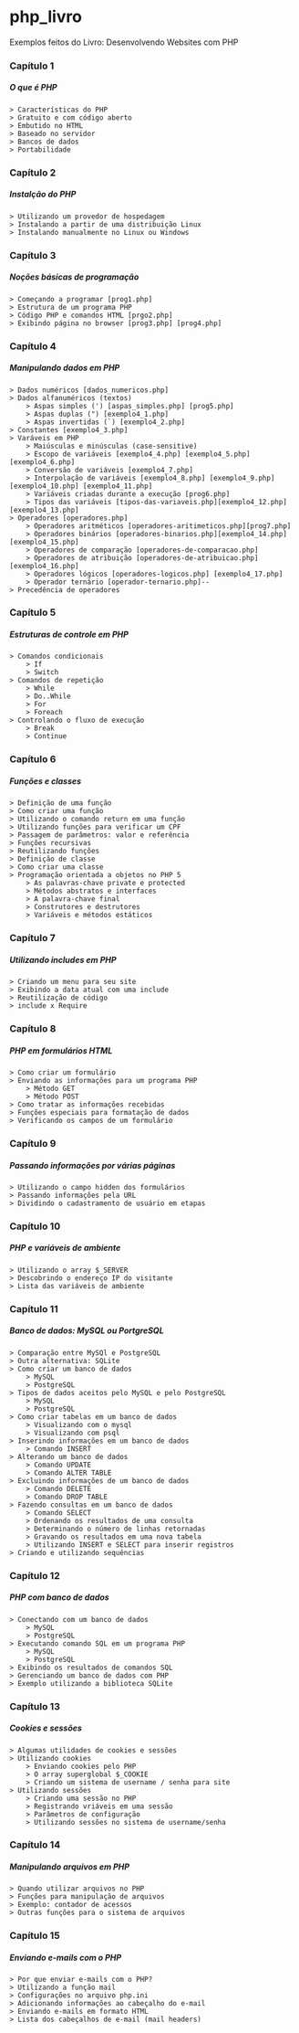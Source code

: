 # php_livro
Exemplos feitos do Livro: Desenvolvendo Websites com PHP

### Capítulo 1
##### O que é PHP
	> Características do PHP
	> Gratuito e com código aberto
	> Embutido no HTML
	> Baseado no servidor
	> Bancos de dados
	> Portabilidade

### Capítulo 2
##### Instalção do PHP
	> Utilizando um provedor de hospedagem
	> Instalando a partir de uma distribuição Linux
	> Instalando manualmente no Linux ou Windows

### Capítulo 3
##### Noções básicas de programação
	> Começando a programar [prog1.php]
	> Estrutura de um programa PHP
	> Código PHP e comandos HTML [prgo2.php]
	> Exibindo página no browser [prog3.php] [prog4.php]

### Capítulo 4
##### Manipulando dados em PHP
	> Dados numéricos [dados_numericos.php]
	> Dados alfanuméricos (textos)
		> Aspas simples (') [aspas_simples.php] [prog5.php]
		> Aspas duplas (") [exemplo4_1.php]
		> Aspas invertidas (`) [exemplo4_2.php]
	> Constantes [exemplo4_3.php]
	> Varáveis em PHP
		> Maiúsculas e minúsculas (case-sensitive)
		> Escopo de variáveis [exemplo4_4.php] [exemplo4_5.php] [exemplo4_6.php]
		> Conversão de variáveis [exemplo4_7.php]
		> Interpolação de variáveis [exemplo4_8.php] [exemplo4_9.php] [exemplo4_10.php] [exemplo4_11.php]
		> Variáveis criadas durante a execução [prog6.php]
		> Tipos das variáveis [tipos-das-variaveis.php][exemplo4_12.php][exemplo4_13.php]
	> Operadores [operadores.php]
		> Operadores aritméticos [operadores-aritimeticos.php][prog7.php]
		> Operadores binários [operadores-binarios.php][exemplo4_14.php][exemplo4_15.php]
		> Operadores de comparação [operadores-de-comparacao.php]
		> Operadores de atribuição [operadores-de-atribuicao.php] [exemplo4_16.php]
		> Operadores lógicos [operadores-logicos.php] [exemplo4_17.php]
		> Operador ternário [operador-ternario.php]--
	> Precedência de operadores 

### Capítulo 5
##### Estruturas de controle em PHP
	> Comandos condicionais
		> If
		> Switch
	> Comandos de repetição
		> While
		> Do..While
		> For
		> Foreach
	> Controlando o fluxo de execução
		> Break
		> Continue

### Capítulo 6
##### Funções e classes
	> Definição de uma função
	> Como criar uma função
	> Utilizando o comando return em uma função
	> Utilizando funções para verificar um CPF
	> Passagem de parâmetros: valor e referência
	> Funções recursivas
	> Reutilizando funções
	> Definição de classe
	> Como criar uma classe
	> Programação orientada a objetos no PHP 5
		> As palavras-chave private e protected
		> Métodos abstratos e interfaces
		> A palavra-chave final
		> Construtores e destrutores
		> Variáveis e métodos estáticos

### Capítulo 7
##### Utilizando includes em PHP
	> Criando um menu para seu site
	> Exibindo a data atual com uma include
	> Reutilização de código
	> include x Require	

### Capítulo 8
##### PHP em formulários HTML
	> Como criar um formulário
	> Enviando as informações para um programa PHP
		> Método GET
		> Método POST
	> Como tratar as informações recebidas
	> Funções especiais para formatação de dados
	> Verificando os campos de um formulário

### Capítulo 9
##### Passando informações por várias páginas
	> Utilizando o campo hidden dos formulários
	> Passando informações pela URL
	> Dividindo o cadastramento de usuário em etapas

### Capítulo 10
##### PHP e variáveis de ambiente
	> Utilizando o array $_SERVER
	> Descobrindo o endereço IP do visitante
	> Lista das variáveis de ambiente

### Capítulo 11
##### Banco de dados: MySQL ou PortgreSQL
	> Comparação entre MySQl e PostgreSQL
	> Outra alternativa: SQLite
	> Como criar um banco de dados
		> MySQL
		> PostgreSQL
	> Tipos de dados aceitos pelo MySQL e pelo PostgreSQL
		> MySQL 
		> PostgreSQL
	> Como criar tabelas em um banco de dados
		> Visualizando com o mysql
		> Visualizando com psql
	> Inserindo informações em um banco de dados
		> Comando INSERT
	> Alterando um banco de dados
		> Comando UPDATE
		> Comando ALTER TABLE
	> Excluindo informações de um banco de dados
		> Comando DELETE
		> Comando DROP TABLE
	> Fazendo consultas em um banco de dados
		> Comando SELECT
		> Ordenando os resultados de uma consulta
		> Determinando o número de linhas retornadas
		> Gravando os resultados em uma nova tabela
		> Utilizando INSERT e SELECT para inserir registros
	> Criando e utilizando sequências

### Capítulo 12
##### PHP com banco de dados
	> Conectando com um banco de dados
		> MySQL
		> PostgreSQL
	> Executando comando SQL em um programa PHP
		> MySQL
		> PostgreSQL
	> Exibindo os resultados de comandos SQL
	> Gerenciando um banco de dados com PHP
	> Exemplo utilizando a biblioteca SQLite

### Capítulo 13
##### Cookies e sessões
	> Algumas utilidades de cookies e sessões
	> Utilizando cookies
		> Enviando cookies pelo PHP
		> O array superglobal $_COOKIE
		> Criando um sistema de username / senha para site
	> Utilizando sessões
		> Criando uma sessão no PHP
		> Registrando vriáveis em uma sessão
		> Parâmetros de configuração
		> Utilizando sessões no sistema de username/senha
### Capítulo 14
##### Manipulando arquivos em PHP
	> Quando utilizar arquivos no PHP
	> Funções para manipulação de arquivos
	> Exemplo: contador de acessos
	> Outras funções para o sistema de arquivos

### Capítulo 15
##### Enviando e-mails com o PHP
	> Por que enviar e-mails com o PHP?
	> Utilizando a função mail
	> Configurações no arquivo php.ini
	> Adicionando informações ao cabeçalho do e-mail
	> Enviando e-mails em formato HTML
	> Lista dos cabeçalhos de e-mail (mail headers) 
